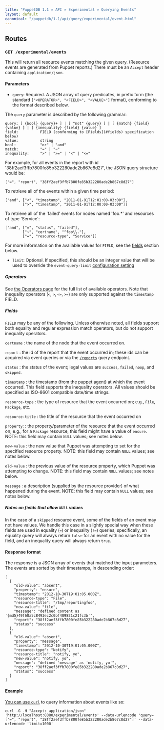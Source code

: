 ```yaml
---
title: "PuppetDB 1.1 » API » Experimental » Querying Events"
layout: default
canonical: "/puppetdb/1.1/api/query/experimental/event.html"
---
```


[curl]: ../curl.html#using-curl-from-localhost-non-sslhttp
[report]: ./report.html
[operator]: ../v2/operators.html

## Routes

### `GET /experimental/events`

This will return all resource events matching the given query.  (Resource events
are generated from Puppet reports.)  There must be an `Accept` header containing
`application/json`.

#### Parameters

* `query`: Required. A JSON array of query predicates, in prefix form (the standard
 `["<OPERATOR>", "<FIELD>", "<VALUE>"]` format), conforming to the format described
 below.

The `query` parameter is described by the following grammar:

    query: [ {bool} {query}+ ] | [ "not" {query} ] | [ {match} {field} {value} ] | [ {inequality} {field} {value} ]
    field:          FIELD (conforming to [Fields](#fields) specification below)
    value:          string
    bool:           "or" | "and"
    match:          "=" | "~"
    inequality:     ">" | ">=" | "<" | "<="

For example, for all events in the report with id
'38ff2aef3ffb7800fe85b322280ade2b867c8d27', the JSON query structure would be:

    ["=", "report", "38ff2aef3ffb7800fe85b322280ade2b867c8d27"]

To retrieve all of the events within a given time period:

    ["and", ["<", "timestamp", "2011-01-01T12:01:00-03:00"],
            [">", "timestamp", "2011-01-01T12:00:00-03:00"]]

To retrieve all of the 'failed' events for nodes named 'foo.*' and resources of
type 'Service':

    ["and", ["=", "status", "failed"],
            ["~", "certname", "^foo\\."],
            ["=", "resource-type", "Service"]]

For more information on the available values for `FIELD`, see the [fields](#fields) section below.

* `limit`: Optional.  If specified, this should be an integer value that will be used to override the `event-query-limit` [configuration setting](../../../configure.html#event_query_limit)

##### Operators

See [the Operators page](./operators.html) for the full list of available operators.
Note that inequality operators (`<`, `>`, `<=`, `>=`) are only supported against
the `timestamp` FIELD.

##### Fields

`FIELD` may be any of the following.  Unless otherwise noted, all fields support
both equality and regular expression match operators, but do not support inequality
operators.

`certname`
: the name of the node that the event occurred on.

`report`
: the id of the report that the event occurred in; these ids can be acquired
  via event queries or via the [`/reports`][report] query endpoint.

`status`
: the status of the event; legal values are `success`, `failed`, `noop`, and `skipped`.

`timestamp`
: the timestamp (from the puppet agent) at which the event occurred.  This field
  supports the inequality operators.  All values should be specified as ISO-8601
  compatible date/time strings.

`resource-type`
: the type of resource that the event occurred on; e.g., `File`, `Package`, etc.

`resource-title`
: the title of the resource that the event occurred on

`property`:
: the property/parameter of the resource that the event occurred on; e.g., for a
  `Package` resource, this field might have a value of `ensure`.  NOTE: this field
  may contain `NULL` values; see notes below.

`new-value`
: the new value that Puppet was attempting to set for the specified resource
  property.  NOTE: this field may contain `NULL` values; see notes below.

`old-value`
: the previous value of the resource property, which Puppet was attempting to
  change.  NOTE: this field may contain `NULL` values; see notes below.

`message`
: a description (supplied by the resource provider) of what happened during the
  event.  NOTE: this field may contain `NULL` values; see notes below.

##### Notes on fields that allow `NULL` values

In the case of a `skipped` resource event, some of the fields of an event may
not have values.  We handle this case in a slightly special way when these
fields are used in equality (`=`) or inequality (`!=`) queries; specifically,
an equality query will always return `false` for an event with no value for
the field, and an inequality query will always return `true`.

#### Response format

 The response is a JSON array of events that matched the input parameters.
 The events are sorted by their timestamps, in descending order:

    [
      {
        "old-value": "absent",
        "property": "ensure",
        "timestamp": "2012-10-30T19:01:05.000Z",
        "resource-type": "File",
        "resource-title": "/tmp/reportingfoo",
        "new-value": "file",
        "message": "defined content as '{md5}49f68a5c8493ec2c0bf489821c21fc3b'",
        "report": "38ff2aef3ffb7800fe85b322280ade2b867c8d27",
        "status": "success"
      },
      {
        "old-value": "absent",
        "property": "message",
        "timestamp": "2012-10-30T19:01:05.000Z",
        "resource-type": "Notify",
        "resource-title": "notify, yo",
        "new-value": "notify, yo",
        "message": "defined 'message' as 'notify, yo'",
        "report": "38ff2aef3ffb7800fe85b322280ade2b867c8d27",
        "status": "success"
      }
    ]


#### Example

[You can use `curl`][curl] to query information about events like so:

    curl -G -H "Accept: application/json" 'http://localhost:8080/experimental/events' --data-urlencode 'query=["=", "report", "38ff2aef3ffb7800fe85b322280ade2b867c8d27"]' --data-urlencode 'limit=1000'
